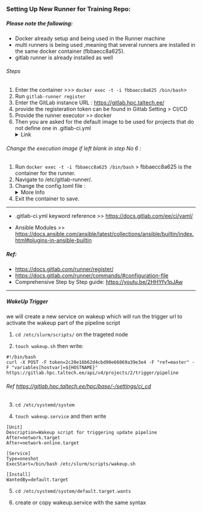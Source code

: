 ### Setting Up New Runner for Training Repo:
##### Please note the following:
* Docker already setup and being used in the Runner machine 
* multi runners is being used ,meaning that several runners are installed in the same docker container (fbbaecc8a625).
* gitlab runner is already installed as well



###### Steps

1. Enter the container >>> `docker exec -t -i fbbaecc8a625 /bin/bash`> 
1. Run `gitlab-runner register`
1. Enter the GitLab instance URL : https://gitlab.hpc.taltech.ee/
4. provide the registeration token can be found in Gitlab Setting > CI/CD
4. Provide the runner executor >> docker
5. Then you are asked for the default image to be used for projects that do not define one in .gitlab-ci.yml 
             <details><summary>Link </summary>
        - can be found in Packages & Registeries > container registery
        - gitlab.hpc.taltech.ee:5050/hpc/training
             </details>


 
###### Change the execution image if left blank in step No 6 :
1. Run `docker exec -t -i fbbaecc8a625 /bin/bash` > fbbaecc8a625 is the container for the runner.
1. Navigate to /etc/gitlab-runner/.
1. Change the config.toml file :
         <details><summary>More Info</summary>
        1. find your runner then change the image:
        2. Example we want to change the image directory therefore we substitute the directory via sed. 
        3. Run`cat config.toml.bak | sed 's/base\/merge:latest/training/' >config.toml`.
        4. this command will substitute the "base/merge:latest" by "training".
        5. Also > sed detected / as delimiter to avoid that we used \ to skip character. 
        </details>
1. Exit the container to save.

----------------------------------------------------------------------
- .gitlab-ci.yml keyword reference >> https://docs.gitlab.com/ee/ci/yaml/

- Ansible Modules >>  https://docs.ansible.com/ansible/latest/collections/ansible/builtin/index.html#plugins-in-ansible-builtin

##### Ref:
- https://docs.gitlab.com/runner/register/
- https://docs.gitlab.com/runner/commands/#configuration-file
- Comprehensive Step by Step guide: https://youtu.be/2HHYfy1pJAw

------------------------------------------------------------------------------
##### WakeUp Trigger

we will create a new service on wakeup which will run the trigger url to activate the wakeup part of the pipeline script 

1. `cd /etc/slurm/scripts/` on the trageted node

2. `touch wakeup.sh` then write:

```
#!/bin/bash
curl -X POST -F token=2c20e16b62d4cbd90e66069a39e3e4 -F "ref=master" -F "variables[hostvar]=${HOSTNAME}" https://gitlab.hpc.taltech.ee/api/v4/projects/2/trigger/pipeline
```
###### Ref https://gitlab.hpc.taltech.ee/hpc/base/-/settings/ci_cd


3. `cd /etc/systemd/system`

4. `touch wakeup.service` and then write

```
[Unit]
Description=Wakeup script for triggering update pipeline
After=network.target
After=network-online.target

[Service]
Type=oneshot
ExecStart=/bin/bash /etc/slurm/scripts/wakeup.sh

[Install]
WantedBy=default.target
```
5. `cd /etc/systemd/system/default.target.wants`

6. create or copy wakeup.service with the same syntax
